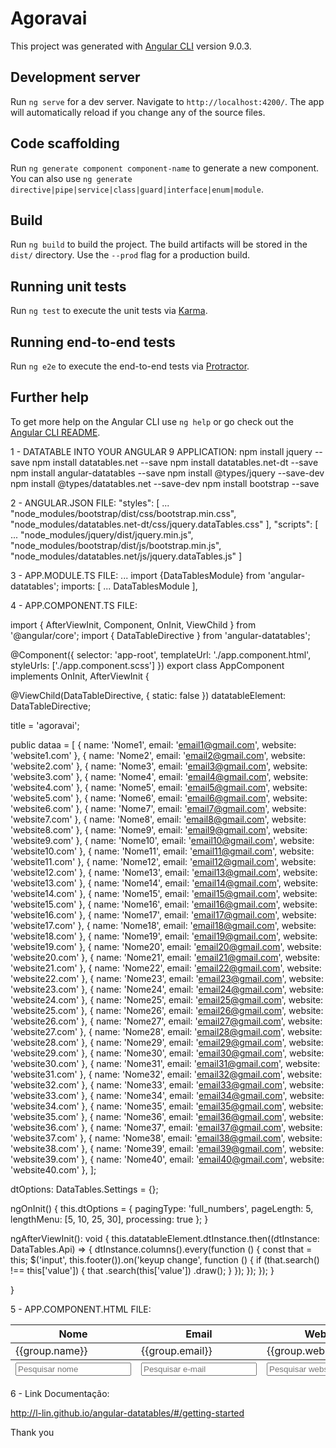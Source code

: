 # Agoravai

This project was generated with [Angular CLI](https://github.com/angular/angular-cli) version 9.0.3.

## Development server

Run `ng serve` for a dev server. Navigate to `http://localhost:4200/`. The app will automatically reload if you change any of the source files.

## Code scaffolding

Run `ng generate component component-name` to generate a new component. You can also use `ng generate directive|pipe|service|class|guard|interface|enum|module`.

## Build

Run `ng build` to build the project. The build artifacts will be stored in the `dist/` directory. Use the `--prod` flag for a production build.

## Running unit tests

Run `ng test` to execute the unit tests via [Karma](https://karma-runner.github.io).

## Running end-to-end tests

Run `ng e2e` to execute the end-to-end tests via [Protractor](http://www.protractortest.org/).

## Further help

To get more help on the Angular CLI use `ng help` or go check out the [Angular CLI README](https://github.com/angular/angular-cli/blob/master/README.md).


1 - DATATABLE INTO YOUR ANGULAR 9 APPLICATION:
npm install jquery --save
npm install datatables.net --save
npm install datatables.net-dt --save
npm install angular-datatables --save
npm install @types/jquery --save-dev
npm install @types/datatables.net --save-dev
npm install bootstrap --save
 

2 - ANGULAR.JSON FILE:
"styles": [
             ...
       "node_modules/bootstrap/dist/css/bootstrap.min.css",
       "node_modules/datatables.net-dt/css/jquery.dataTables.css"
           ],
"scripts": [
            ...
       "node_modules/jquery/dist/jquery.min.js", 
       "node_modules/bootstrap/dist/js/bootstrap.min.js",
       "node_modules/datatables.net/js/jquery.dataTables.js"
     ]
 

3 - APP.MODULE.TS FILE:
...
import {DataTablesModule} from 'angular-datatables';
imports: [
    ...
  DataTablesModule
  ],
 

4 - APP.COMPONENT.TS FILE:

import { AfterViewInit, Component, OnInit, ViewChild } from '@angular/core';
import { DataTableDirective } from 'angular-datatables';

@Component({
  selector: 'app-root',
  templateUrl: './app.component.html',
  styleUrls: ['./app.component.scss']
})
export class AppComponent implements OnInit, AfterViewInit {

  @ViewChild(DataTableDirective, { static: false })
  datatableElement: DataTableDirective;

  title = 'agoravai';

  public dataa = [
    { name: 'Nome1', email: 'email1@gmail.com', website: 'website1.com' },
    { name: 'Nome2', email: 'email2@gmail.com', website: 'website2.com' },
    { name: 'Nome3', email: 'email3@gmail.com', website: 'website3.com' },
    { name: 'Nome4', email: 'email4@gmail.com', website: 'website4.com' },
    { name: 'Nome5', email: 'email5@gmail.com', website: 'website5.com' },
    { name: 'Nome6', email: 'email6@gmail.com', website: 'website6.com' },
    { name: 'Nome7', email: 'email7@gmail.com', website: 'website7.com' },
    { name: 'Nome8', email: 'email8@gmail.com', website: 'website8.com' },
    { name: 'Nome9', email: 'email9@gmail.com', website: 'website9.com' },
    { name: 'Nome10', email: 'email10@gmail.com', website: 'website10.com' },
    { name: 'Nome11', email: 'email11@gmail.com', website: 'website11.com' },
    { name: 'Nome12', email: 'email12@gmail.com', website: 'website12.com' },
    { name: 'Nome13', email: 'email13@gmail.com', website: 'website13.com' },
    { name: 'Nome14', email: 'email14@gmail.com', website: 'website14.com' },
    { name: 'Nome15', email: 'email15@gmail.com', website: 'website15.com' },
    { name: 'Nome16', email: 'email16@gmail.com', website: 'website16.com' },
    { name: 'Nome17', email: 'email17@gmail.com', website: 'website17.com' },
    { name: 'Nome18', email: 'email18@gmail.com', website: 'website18.com' },
    { name: 'Nome19', email: 'email19@gmail.com', website: 'website19.com' },
    { name: 'Nome20', email: 'email20@gmail.com', website: 'website20.com' },
    { name: 'Nome21', email: 'email21@gmail.com', website: 'website21.com' },
    { name: 'Nome22', email: 'email22@gmail.com', website: 'website22.com' },
    { name: 'Nome23', email: 'email23@gmail.com', website: 'website23.com' },
    { name: 'Nome24', email: 'email24@gmail.com', website: 'website24.com' },
    { name: 'Nome25', email: 'email25@gmail.com', website: 'website25.com' },
    { name: 'Nome26', email: 'email26@gmail.com', website: 'website26.com' },
    { name: 'Nome27', email: 'email27@gmail.com', website: 'website27.com' },
    { name: 'Nome28', email: 'email28@gmail.com', website: 'website28.com' },
    { name: 'Nome29', email: 'email29@gmail.com', website: 'website29.com' },
    { name: 'Nome30', email: 'email30@gmail.com', website: 'website30.com' },
    { name: 'Nome31', email: 'email31@gmail.com', website: 'website31.com' },
    { name: 'Nome32', email: 'email32@gmail.com', website: 'website32.com' },
    { name: 'Nome33', email: 'email33@gmail.com', website: 'website33.com' },
    { name: 'Nome34', email: 'email34@gmail.com', website: 'website34.com' },
    { name: 'Nome35', email: 'email35@gmail.com', website: 'website35.com' },
    { name: 'Nome36', email: 'email36@gmail.com', website: 'website36.com' },
    { name: 'Nome37', email: 'email37@gmail.com', website: 'website37.com' },
    { name: 'Nome38', email: 'email38@gmail.com', website: 'website38.com' },
    { name: 'Nome39', email: 'email39@gmail.com', website: 'website39.com' },
    { name: 'Nome40', email: 'email40@gmail.com', website: 'website40.com' },
  ];

  dtOptions: DataTables.Settings = {};

  ngOnInit() {
    this.dtOptions = {
      pagingType: 'full_numbers',
      pageLength: 5,
      lengthMenu: [5, 10, 25, 30],
      processing: true
    };
  }

  ngAfterViewInit(): void {
    this.datatableElement.dtInstance.then((dtInstance: DataTables.Api) => {
      dtInstance.columns().every(function () {
        const that = this;
        $('input', this.footer()).on('keyup change', function () {
          if (that.search() !== this['value']) {
            that
              .search(this['value'])
              .draw();
          }
        });
      });
    });
  }

}

 

5 - APP.COMPONENT.HTML FILE:
<div class="container">
  <table class="table table-striped table-bordered table-sm row-border hover" datatable [dtOptions]="dtOptions">
    <thead>
      <tr>
        <th>Nome</th>
        <th>Email</th>
        <th>Website</th>
      </tr>
    </thead>
    <tbody>
      <tr *ngFor="let group of dataa">
        <td>{{group.name}}</td>
        <td>{{group.email}}</td>
        <td>{{group.website}}</td>
      </tr>
    </tbody>
    <tfoot>
      <tr>
        <th><input type="text" placeholder="Pesquisar nome" name="search-nome" /></th>
        <th><input type="text" placeholder="Pesquisar e-mail" name="search-email" /></th>
        <th><input type="text" placeholder="Pesquisar website" name="search-website" /></th>
      </tr>
    </tfoot>
  </table>
</div>

6 - Link Documentação:
 
http://l-lin.github.io/angular-datatables/#/getting-started

Thank you
